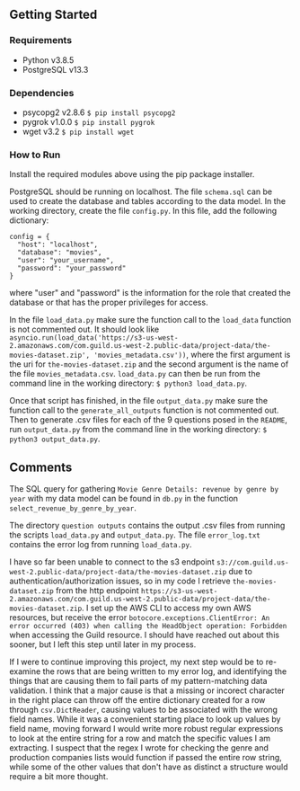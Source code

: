 ## Getting Started
### Requirements
* Python v3.8.5
* PostgreSQL v13.3

### Dependencies
* psycopg2 v2.8.6
`$ pip install psycopg2`
* pygrok v1.0.0
`$ pip install pygrok`
* wget v3.2
`$ pip install wget`

### How to Run
Install the required modules above using the pip package installer.

PostgreSQL should be running on localhost. The file `schema.sql` can be used to create the database and tables according to the data model. In the working directory, create the file `config.py`. In this file, add the following dictionary:
```
config = {
  "host": "localhost",
  "database": "movies",
  "user": "your_username",
  "password": "your_password"
}
```
where "user" and "password" is the information for the role that created the database or that has the proper privileges for access.

In the file `load_data.py` make sure the function call to the `load_data` function is not commented out. It should look like `asyncio.run(load_data('https://s3-us-west-2.amazonaws.com/com.guild.us-west-2.public-data/project-data/the-movies-dataset.zip', 'movies_metadata.csv'))`, where the first argument is the uri for `the-movies-dataset.zip` and the second argument is the name of the file `movies_metadata.csv`. `load_data.py` can then be run from the command line in the working directory: `$ python3 load_data.py`.

Once that script has finished, in the file `output_data.py` make sure the function call to the `generate_all_outputs` function is not commented out. Then to generate .csv files for each of the 9 questions posed in the `README`, run `output_data.py` from the command line in the working directory: `$ python3 output_data.py`.

## Comments
The SQL query for gathering `Movie Genre Details: revenue by genre by year` with my data model can be found in `db.py` in the function `select_revenue_by_genre_by_year`.

The directory `question outputs` contains the output .csv files from running the scripts `load_data.py` and `output_data.py`. The file `error_log.txt` contains the error log from running `load_data.py`.

I have so far been unable to connect to the s3 endpoint `s3://com.guild.us-west-2.public-data/project-data/the-movies-dataset.zip` due to authentication/authorization issues, so in my code I retrieve `the-movies-dataset.zip` from the http endpoint `https://s3-us-west-2.amazonaws.com/com.guild.us-west-2.public-data/project-data/the-movies-dataset.zip`. I set up the AWS CLI to access my own AWS resources, but receive the error `botocore.exceptions.ClientError: An error occurred (403) when calling the HeadObject operation: Forbidden` when accessing the Guild resource. I should have reached out about this sooner, but I left this step until later in my process.

If I were to continue improving this project, my next step would be to re-examine the rows that are being written to my error log, and identifying the things that are causing them to fail parts of my pattern-matching data validation. I think that a major cause is that a missing or incorect character in the right place can throw off the entire dictionary created for a row through `csv.DictReader`, causing values to be associated with the wrong field names. While it was a convenient starting place to look up values by field name, moving forward I would write more robust regular expressions to look at the entire string for a row and match the specific values I am extracting. I suspect that the regex I wrote for checking the genre and production companies lists would function if passed the entire row string, while some of the other values that don't have as distinct a structure would require a bit more thought.